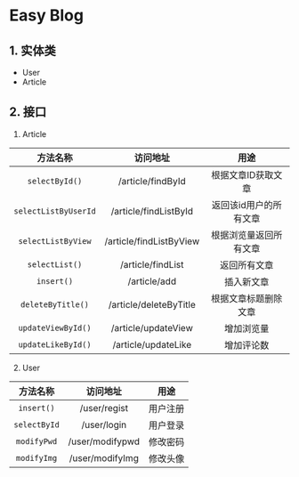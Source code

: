 # Easy Blog

## 1. 实体类

- User
- Article

## 2. 接口

1. Article

|       方法名称       |        访问地址        |          用途          |
| :------------------: | :--------------------: | :--------------------: |
|  `selectById()`   |  /article/findById  |  根据文章ID获取文章  |
| `selectListByUserId` |   /article/findListById    | 返回该id用户的所有文章 |
| `selectListByView` |  /article/findListByView  | 根据浏览量返回所有文章 |
|    `selectList()`    |   /article/findList    |      返回所有文章      |
|      `insert()`      |      /article/add      |       插入新文章       |
|  `deleteByTitle()`   | /article/deleteByTitle |  根据文章标题删除文章  |
|  `updateViewById()`  |  /article/updateView   |       增加浏览量       |
|  `updateLikeById()`  |  /article/updateLike   |       增加评论数       |

2. User

|   方法名称   |    访问地址     |   用途   |
| :----------: | :-------------: | :------: |
|  `insert()`  |  /user/regist   | 用户注册 |
| `selectById` |   /user/login   | 用户登录 |
| `modifyPwd`  | /user/modifypwd | 修改密码 |
| `modifyImg`  | /user/modifyImg | 修改头像 |

